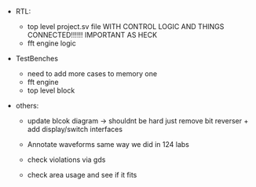 - RTL:
    -  top level project.sv file WITH CONTROL LOGIC AND THINGS CONNECTED!!!!!! IMPORTANT AS HECK
    -  fft engine logic
- TestBenches
    - need to add more cases to memory one
    - fft engine
    - top level block
 
- others:
  - update blcok diagram -> shouldnt be hard just remove bit reverser + add display/switch interfaces
  - Annotate waveforms same way we did in 124 labs


  - check violations via gds
  - check area usage and see if it fits

